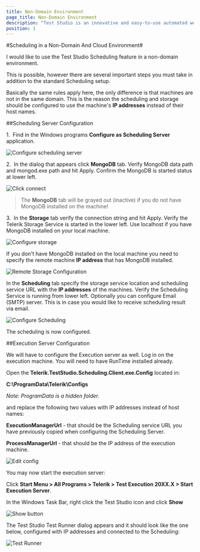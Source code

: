 ```yaml
---
title: Non-Domain Environment
page_title: Non-Domain Environment
description: "Test Studio is an innovative and easy-to-use automated web, WPF and load testing solution. Test Studio tests support essential technologies like ASP.NET AJAX, Silverlight, PHP and MVC. HTML5, Testing framework, functional testing, performance testing, load testing, exploratory testing, manual testing."
position: 1
---
```

#Scheduling in a Non-Domain And Cloud Environment#

I would like to use the Test Studio Scheduling feature in a non-domain environment.

This is possible, however there are several important steps you must take in addition to the standard Scheduling setup.

Basically the same rules apply here, the only difference is that machines are not in the same domain. This is the reason the scheduling and storage should be configured to use the machine's **IP addresses** instead of their host names. 

##Scheduling Server Configuration

1.&nbsp; Find in the Windows programs **Configure as Scheduling Server** application.

![Configure scheduling server][1]

2.&nbsp; In the dialog that appears click **MongoDB** tab. Verify MongoDB data path and mongod.exe path and hit Apply. Confirm the MongoDB is started status at lower left.

![Click connect][2]

> The **MongoDB** tab will be grayed out (inactive) if you do not have MongoDB installed on the machine!

3.&nbsp; In the **Storage** tab verify the connection string and hit Apply. Verify the Telerik Storage Service is started in the lower left. Use localhost if you have MongoDB installed on your local machine.

![Configure storage][3]

If you don't have MongoDB installed on the local machine you need to specify the remote machine **IP address** that has MongoDB installed. 

![Remote Storage Configuration][4]

In the **Scheduling** tab specify the storage service location and scheduling service URL with the **IP addresses** of the machines. Verify the Scheduling Service is running from lower left. Optionally you can configure Email (SMTP) server. This is in case you would like to receive scheduling result via email. 

![Configure Scheduling][8]

The scheduling is now configured. 

##Execution Server Configuration

We will have to configure the Execution server as well. Log in on the execution machine. You will need to have RunTime installed already.

Open the **Telerik.TestStudio.Scheduling.Client.exe.Config** located in:

**C:\ProgramData\Telerik\Configs**

*Note: ProgramData is a hidden folder.*

and replace the following two values with IP addresses instead of host names:

**ExecutionManagerUrl** - that should be the Scheduling service URL you have previously copied when configuring the Scheduling Server.

**ProcessManagerUrl** - that should be the IP address of the execution machine.

![Edit config][5]

You may now start the execution server:

Click **Start Menu > All Programs > Telerik > Test Execution 20XX.X > Start Execution Server**.

In the Windows Task Bar, right click the Test Studio icon and click **Show**


![Show button][6]

The Test Studio Test Runner dialog appears and it should look like the one below, configured with IP addresses and connected to the Scheduling:

![Test Runner][7]

[1]: /img/knowledge-base/scheduling-kb/non-domain-environment/fig1.png
[2]: /img/features/scheduling-test-runs/create-scheduling-server/fig2new.png
[3]: /img/features/scheduling-test-runs/create-scheduling-server/fig3new.png
[4]: /img/features/scheduling-test-runs/create-scheduling-server/fig4new.png
[5]: /img/knowledge-base/scheduling-kb/non-domain-environment/fig5.png
[6]: /img/knowledge-base/scheduling-kb/non-domain-environment/fig6.png
[7]: /img/knowledge-base/scheduling-kb/non-domain-environment/fig7.png
[8]: /img/knowledge-base/scheduling-kb/non-domain-environment/fig8.png